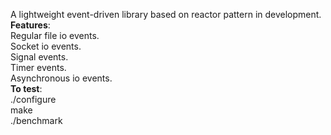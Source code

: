 A lightweight event-driven library based on reactor pattern in development.<br>
<b>Features</b>:<br>
  Regular file io events.<br>
  Socket io events.<br>
  Signal events.<br>
  Timer events.<br>
  Asynchronous io events.<br>
<b>To test</b>:<br>
./configure<br>
make<br>
./benchmark
